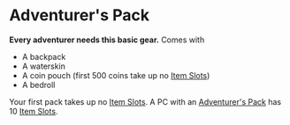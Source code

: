 # Adventurer's Pack

**Every adventurer needs this basic gear.** Comes with
- A backpack
- A waterskin
- A coin pouch (first 500 coins take up no [Item Slots](../../Player%20Characters/Derived%20Statistics/Item%20Slots.md))
- A bedroll

Your first pack takes up no [Item Slots](../../Player%20Characters/Derived%20Statistics/Item%20Slots.md). A PC with an [Adventurer's Pack](Adventurer's%20Pack.md) has 10 [Item Slots](Item%20Slots.md).